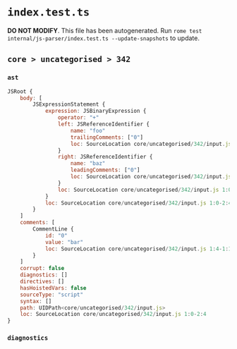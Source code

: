 # `index.test.ts`

**DO NOT MODIFY**. This file has been autogenerated. Run `rome test internal/js-parser/index.test.ts --update-snapshots` to update.

## `core > uncategorised > 342`

### `ast`

```javascript
JSRoot {
	body: [
		JSExpressionStatement {
			expression: JSBinaryExpression {
				operator: "+"
				left: JSReferenceIdentifier {
					name: "foo"
					trailingComments: ["0"]
					loc: SourceLocation core/uncategorised/342/input.js 1:0-1:3 (foo)
				}
				right: JSReferenceIdentifier {
					name: "baz"
					leadingComments: ["0"]
					loc: SourceLocation core/uncategorised/342/input.js 2:1-2:4 (baz)
				}
				loc: SourceLocation core/uncategorised/342/input.js 1:0-2:4
			}
			loc: SourceLocation core/uncategorised/342/input.js 1:0-2:4
		}
	]
	comments: [
		CommentLine {
			id: "0"
			value: "bar"
			loc: SourceLocation core/uncategorised/342/input.js 1:4-1:11
		}
	]
	corrupt: false
	diagnostics: []
	directives: []
	hasHoistedVars: false
	sourceType: "script"
	syntax: []
	path: UIDPath<core/uncategorised/342/input.js>
	loc: SourceLocation core/uncategorised/342/input.js 1:0-2:4
}
```

### `diagnostics`

```

```
